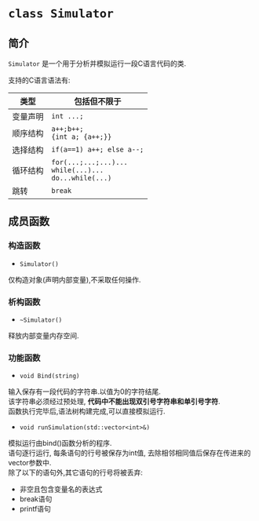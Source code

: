 # `class Simulator`

## 简介

`Simulator` 是一个用于分析并模拟运行一段C语言代码的类.

支持的C语言语法有:

类型|包括但不限于
-|-
变量声明| `int ...;`
顺序结构|`a++;b++;` <br> `{int a; {a++;}}`
选择结构|`if(a==1) a++; else a--;`
循环结构|`for(...;...;...)...`<br> `while(...)...` <br> `do...while(...)`
跳转|`break`

## 成员函数


### 构造函数

* `Simulator()`

仅构造对象(声明内部变量),不采取任何操作.


### 析构函数

* `~Simulator()`

释放内部变量内存空间.


### 功能函数


* `void Bind(string)`

输入保存有一段代码的字符串.以值为0的字符结尾.  
该字符串必须经过预处理, **代码中不能出现双引号字符串和单引号字符**.  
函数执行完毕后,语法树构建完成,可以直接模拟运行.


* `void runSimulation(std::vector<int>&)`

模拟运行由bind()函数分析的程序.  
语句逐行运行, 每条语句的行号被保存为int值, 去除相邻相同值后保存在传进来的vector参数中.  
除了以下的语句外,其它语句的行号将被丢弃:  
 + 非空且包含变量名的表达式  
 + break语句  
 + printf语句  
 